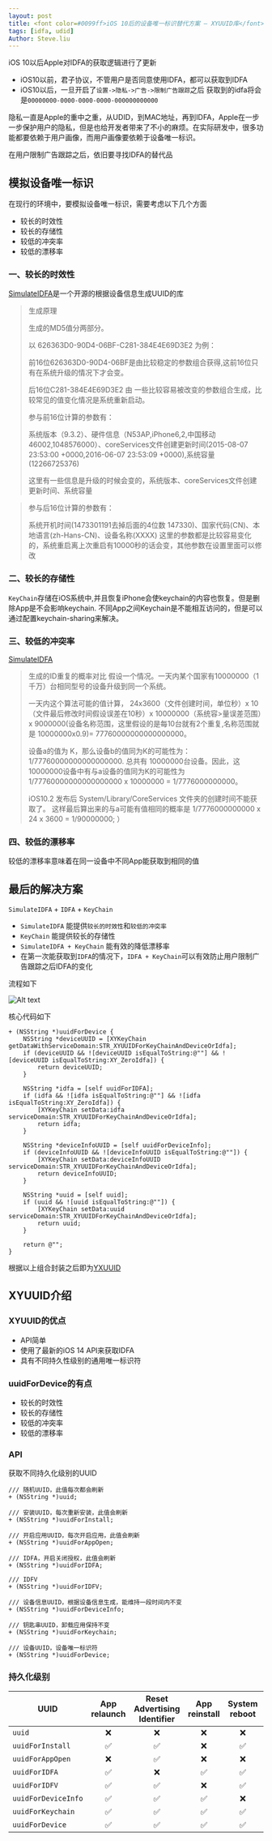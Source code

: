 ```yaml
---
layout: post
title: <font color=#0099ff>iOS 10后的设备唯一标识替代方案 — XYUUID库</font>
tags: [idfa, udid]
Author: Steve.liu
---
```


iOS 10以后Apple对IDFA的获取逻辑进行了更新

- iOS10以前，君子协议，不管用户是否同意使用IDFA，都可以获取到IDFA
- iOS10以后，一旦开启了`设置->隐私->广告->限制广告跟踪`之后 获取到的idfa将会是`00000000-0000-0000-0000-000000000000`

隐私一直是Apple的重中之重，从UDID，到MAC地址，再到IDFA，Apple在一步一步保护用户的隐私，但是也给开发者带来了不小的麻烦。在实际研发中，很多功能都要依赖于用户画像，而用户画像要依赖于设备唯一标识。

在用户限制广告跟踪之后，依旧要寻找IDFA的替代品

## 模拟设备唯一标识

在现行的环境中，要模拟设备唯一标识，需要考虑以下几个方面

- 较长的时效性
- 较长的存储性
- 较低的冲突率
- 较低的漂移率

### 一、较长的时效性

[SimulateIDFA](https://github.com/youmi/SimulateIDFA/wiki/%E4%B8%AD%E6%96%87%E8%AF%B4%E6%98%8E%E6%96%87%E6%A1%A3)是一个开源的根据设备信息生成UUID的库

> 生成原理
> 
> 生成的MD5值分两部分。
> 
> 以 626363D0-90D4-06BF-C281-384E4E69D3E2 为例：
> 
> 前16位626363D0-90D4-06BF是由比较稳定的参数组合获得,这前16位只有在系统升级的情况下才会变。
> 
> 后16位C281-384E4E69D3E2 由 一些比较容易被改变的参数组合生成，比较常见的值变化情况是系统重新启动。
> 
> 参与前16位计算的参数有：
> 
> 系统版本（9.3.2）、硬件信息（N53AP,iPhone6,2,中国移动46002,1048576000）、coreServices文件创建更新时间(2015-08-07 23:53:00 +0000,2016-06-07 23:53:09 +0000),系统容量(12266725376)
> 
> 这里有一些信息是升级的时候会变的，系统版本、coreServices文件创建更新时间、系统容量

> 参与后16位计算的参数有：
> 
> 系统开机时间(1473301191去掉后面的4位数 147330)、国家代码(CN)、本地语言(zh-Hans-CN)、设备名称(XXXX)
这里的参数都是比较容易变化的，系统重启离上次重启有10000秒的话会变，其他参数在设置里面可以修改


### 二、较长的存储性

`KeyChain`存储在iOS系统中,并且恢复iPhone会使keychain的内容也恢复。但是删除App是不会影响keychain.
不同App之间Keychain是不能相互访问的，但是可以通过配置keychain-sharing来解决。

### 三、较低的冲突率

[SimulateIDFA](https://github.com/youmi/SimulateIDFA/wiki/%E4%B8%AD%E6%96%87%E8%AF%B4%E6%98%8E%E6%96%87%E6%A1%A3)

> 
>生成的ID重复的概率对比
>假设一个情况。一天内某个国家有10000000（1千万）台相同型号的设备升级到同一个系统。
>
>一天内这个算法可能的值计算， 24x3600（文件创建时间，单位秒）x 10（文件最后修改时间假设误差在10秒）x 10000000（系统容>量误差范围）x 9000000(设备名称范围，这里假设的是每10台就有2个重复,名称范围就是 10000000x0.9)= 77760000000000000000。
>
>设备a的值为 K，那么设备b的值同为K的可能性为： 1/77760000000000000000. 总共有 10000000台设备。因此，这10000000设备中有与a设备的值同为K的可能性为 1/77760000000000000000 x 10000000 = 1/7776000000000。
> 
> iOS10.2 发布后 System/Library/CoreServices 文件夹的创建时间不能获取了。 这样最后算出来的与a可能有值相同的概率是 1/7776000000000 x 24 x 3600 = 1/90000000; ）


### 四、较低的漂移率

较低的漂移率意味着在同一设备中不同App能获取到相同的值

## 最后的解决方案

`SimulateIDFA` + `IDFA` + `KeyChain`

- `SimulateIDFA` 能提供`较长的时效性`和`较低的冲突率`
- `KeyChain` 能提供较长的存储性
- `SimulateIDFA + KeyChain` 能有效的降低漂移率
- 在第一次能获取到`IDFA`的情况下，`IDFA + KeyChain`可以有效防止用户限制广告跟踪之后IDFA的变化

流程如下

![Alt text](../images/YXUUID/1.png)

核心代码如下

```
+ (NSString *)uuidForDevice {
    NSString *deviceUUID = [XYKeyChain getDataWithServiceDomain:STR_XYUUIDForKeyChainAndDeviceOrIdfa];
    if (deviceUUID && ![deviceUUID isEqualToString:@""] && ![deviceUUID isEqualToString:XY_ZeroIdfa]) {
        return deviceUUID;
    }
    
    NSString *idfa = [self uuidForIDFA];
    if (idfa && ![idfa isEqualToString:@""] && ![idfa isEqualToString:XY_ZeroIdfa]) {
        [XYKeyChain setData:idfa serviceDomain:STR_XYUUIDForKeyChainAndDeviceOrIdfa];
        return idfa;
    }
    
    NSString *deviceInfoUUID = [self uuidForDeviceInfo];
    if (deviceInfoUUID && ![deviceInfoUUID isEqualToString:@""]) {
        [XYKeyChain setData:deviceInfoUUID serviceDomain:STR_XYUUIDForKeyChainAndDeviceOrIdfa];
        return deviceInfoUUID;
    }
    
    NSString *uuid = [self uuid];
    if (uuid && ![uuid isEqualToString:@""]) {
        [XYKeyChain setData:uuid serviceDomain:STR_XYUUIDForKeyChainAndDeviceOrIdfa];
        return uuid;
    }
    
    return @"";
}
```

根据以上组合封装之后即为[YXUUID](https://github.com/guojunliu/XYUUID)


## XYUUID介绍


### XYUUID的优点

- API简单
- 使用了最新的iOS 14 API来获取IDFA
- 具有不同持久性级别的通用唯一标识符

### uuidForDevice的有点

- 较长的时效性
- 较长的存储性
- 较低的冲突率
- 较低的漂移率

### API

获取不同持久化级别的UUID

```
/// 随机UUID，此值每次都会刷新
+ (NSString *)uuid;

/// 安装UUID，每次重新安装，此值会刷新
+ (NSString *)uuidForInstall;

/// 开启应用UUID，每次开启应用，此值会刷新
+ (NSString *)uuidForAppOpen;

/// IDFA，开启关闭授权，此值会刷新
+ (NSString *)uuidForIDFA;

/// IDFV
+ (NSString *)uuidForIDFV;

/// 设备信息UUID，根据设备信息生成，能维持一段时间内不变
+ (NSString *)uuidForDeviceInfo;

/// 钥匙串UUID，卸载应用保持不变
+ (NSString *)uuidForKeychain;

/// 设备UUID，设备唯一标识符
+ (NSString *)uuidForDevice;

```

### 持久化级别


| UUID              	 | App relaunch | Reset Advertising Identifier | App reinstall | System reboot | System upgrade | System reset |
|-----------------------|:----------:|:------------:|:----------------------------:|:-------------:|:-------------:|:--------------:|
| `uuid `                |❌|❌|❌|❌|❌|❌|
| `uuidForInstall `      |✅|✅|❌|✅|✅|❌|
| `uuidForAppOpen `      |❌|✅|❌|❌|❌|❌|
| `uuidForIDFA `    	  |✅|❌|✅|✅|✅|❌|
| `uuidForIDFV `       	  |✅|✅|❌|✅|✅|❌|
| `uuidForDeviceInfo `   |✅|✅|✅|❌|❌|❌|
| `uuidForKeychain `     |✅|✅|✅|✅|✅|❌|
| `uuidForDevice `       |✅|✅|✅|✅|✅|❌|